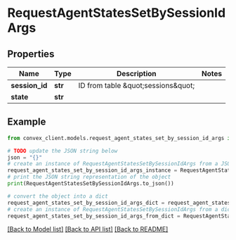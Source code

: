 # RequestAgentStatesSetBySessionIdArgs


## Properties

Name | Type | Description | Notes
------------ | ------------- | ------------- | -------------
**session_id** | **str** | ID from table \&quot;sessions\&quot; | 
**state** | **str** |  | 

## Example

```python
from convex_client.models.request_agent_states_set_by_session_id_args import RequestAgentStatesSetBySessionIdArgs

# TODO update the JSON string below
json = "{}"
# create an instance of RequestAgentStatesSetBySessionIdArgs from a JSON string
request_agent_states_set_by_session_id_args_instance = RequestAgentStatesSetBySessionIdArgs.from_json(json)
# print the JSON string representation of the object
print(RequestAgentStatesSetBySessionIdArgs.to_json())

# convert the object into a dict
request_agent_states_set_by_session_id_args_dict = request_agent_states_set_by_session_id_args_instance.to_dict()
# create an instance of RequestAgentStatesSetBySessionIdArgs from a dict
request_agent_states_set_by_session_id_args_from_dict = RequestAgentStatesSetBySessionIdArgs.from_dict(request_agent_states_set_by_session_id_args_dict)
```
[[Back to Model list]](../README.md#documentation-for-models) [[Back to API list]](../README.md#documentation-for-api-endpoints) [[Back to README]](../README.md)



